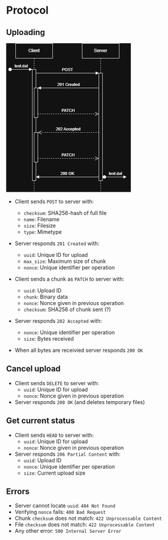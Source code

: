 # Protocol

## Uploading

![Basic operation](protocol.drawio.png)

- Client sends `POST` to server with:
  - `checksum`: SHA256-hash of full file
  - `name`: Filename
  - `size`: Filesize
  - `type`: Mimetype
- Server responds `201 Created` with:
  - `uuid`: Unique ID for upload
  - `max_size`: Maximum size of chunk
  - `nonce`: Unique identifier per operation

- Client sends a chunk as `PATCH` to server with:
  - `uuid`: Upload ID
  - `chunk`: Binary data
  - `nonce`: Nonce given in previous operation
  - `checksum`: SHA256 of chunk sent (?)
- Server responds `202 Accepted` with:
  - `nonce`: Unique identifier per operation
  - `size`: Bytes received

- When all bytes are receivied server responds `200 OK`

## Cancel upload

- Client sends `DELETE` to server with:
  - `uuid`: Unique ID for upload
  - `nonce`: Nonce given in previous operation
- Server responds `200 OK` (and deletes temporary files)

## Get current status

- Client sends `HEAD` to server with:
  - `uuid`: Unique ID for upload
  - `nonce`: Nonce given in previous operation
- Server responds `206 Partial Content` with:
  - `uuid`: Upload ID
  - `nonce`: Unique identifier per operation
  - `size`: Current upload size

## Errors

- Server cannot locate `uuid`: `404 Not Found`
- Verifying `nonce` fails: `400 Bad Request`
- Chunk `checksum` does not match: `422 Unprocessable Content`
- File `checksum` does not match: `422 Unprocessable Content`
- Any other error: `500 Internal Server Error`